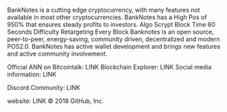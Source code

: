 BankNotes is a cutting edge cryptocurrency, with many features not available in most other cryptocurrencies.
BankNotes has a High Pos of 950% that ensures steady profits to investors.
Algo	Scrypt
Block Time	60 Seconds
Difficulty Retargeting	Every Block
Banknotes is an open source, peer-to-peer, energy-saving, community driven, decentralized and modern POS2.0.
BankNotes has active wallet development and brings new features and active community involvement.

Official ANN on Bitcointalk:
LINK
Blockchain Explorer:
LINK
Social media information:
LINK

Discord Community: LINK

website: LINK
© 2018 GitHub, Inc.
